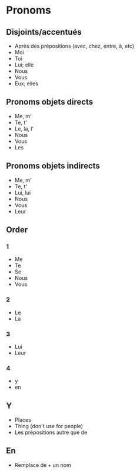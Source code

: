 # Pronoms 


## Disjoints/accentués

- Après des prépositions (avec, chez, entre, à, etc)
- Moi
- Toi
- Lui; elle
- Nous
- Vous
- Eux; elles

## Pronoms objets directs

- Me, m'
- Te, t'
- Le, la, l'
- Nous
- Vous
- Les

## Pronoms objets indirects

- Me, m'
- Te, t'
- Lui, lui
- Nous
- Vous
- Leur

## Order

### 1

- Me
- Te
- Se
- Nous
- Vous

### 2

- Le
- La

### 3

- Lui
- Leur

### 4

- y
- en

## Y

- Places
- Thing (don't use for people)
- Les prépositions autre que de

## En

- Remplace de + un nom